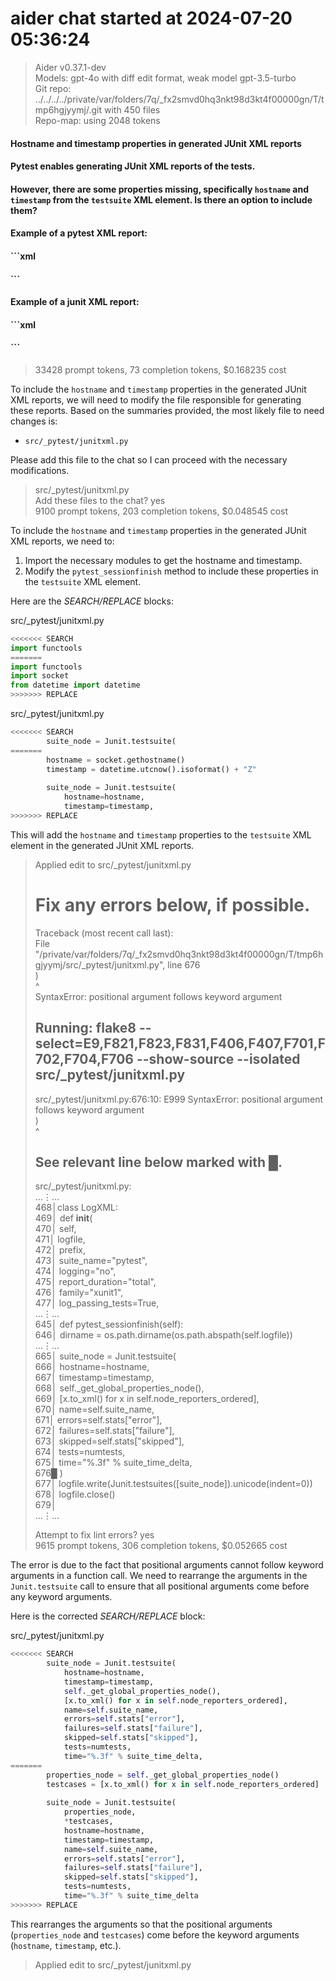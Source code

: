
# aider chat started at 2024-07-20 05:36:24

> Aider v0.37.1-dev  
> Models: gpt-4o with diff edit format, weak model gpt-3.5-turbo  
> Git repo: ../../../../private/var/folders/7q/_fx2smvd0hq3nkt98d3kt4f00000gn/T/tmp6hgjyymj/.git with 450 files  
> Repo-map: using 2048 tokens  

#### Hostname and timestamp properties in generated JUnit XML reports  
#### Pytest enables generating JUnit XML reports of the tests.  
####   
#### However, there are some properties missing, specifically `hostname` and `timestamp` from the `testsuite` XML element. Is there an option to include them?  
####   
#### Example of a pytest XML report:  
#### ```xml  
#### <?xml version="1.0" encoding="utf-8"?>  
#### <testsuite errors="0" failures="2" name="check" skipped="0" tests="4" time="0.049">  
#### 	<testcase classname="test_sample.TestClass" file="test_sample.py" line="3" name="test_addOne_normal" time="0.001"></testcase>  
#### 	<testcase classname="test_sample.TestClass" file="test_sample.py" line="6" name="test_addOne_edge" time="0.001"></testcase>  
#### </testsuite>  
#### ```  
####   
#### Example of a junit XML report:  
#### ```xml  
#### <?xml version="1.0" encoding="UTF-8"?>  
#### <testsuite name="location.GeoLocationTest" tests="2" skipped="0" failures="0" errors="0" timestamp="2019-04-22T10:32:27" hostname="Anass-MacBook-Pro.local" time="0.048">  
####   <properties/>  
####   <testcase name="testIoException()" classname="location.GeoLocationTest" time="0.044"/>  
####   <testcase name="testJsonDeserialization()" classname="location.GeoLocationTest" time="0.003"/>  
####   <system-out><![CDATA[]]></system-out>  
####   <system-err><![CDATA[]]></system-err>  
#### </testsuite>  
#### ```  
> 33428 prompt tokens, 73 completion tokens, $0.168235 cost  

To include the `hostname` and `timestamp` properties in the generated JUnit XML reports, we will need to modify the file responsible for generating these reports. Based on the summaries provided, the most likely file to need changes is:

- `src/_pytest/junitxml.py`

Please add this file to the chat so I can proceed with the necessary modifications.

> src/_pytest/junitxml.py  
> Add these files to the chat? yes  
> 9100 prompt tokens, 203 completion tokens, $0.048545 cost  

To include the `hostname` and `timestamp` properties in the generated JUnit XML reports, we need to:

1. Import the necessary modules to get the hostname and timestamp.
2. Modify the `pytest_sessionfinish` method to include these properties in the `testsuite` XML element.

Here are the *SEARCH/REPLACE* blocks:

src/_pytest/junitxml.py
```python
<<<<<<< SEARCH
import functools
=======
import functools
import socket
from datetime import datetime
>>>>>>> REPLACE
```

src/_pytest/junitxml.py
```python
<<<<<<< SEARCH
        suite_node = Junit.testsuite(
=======
        hostname = socket.gethostname()
        timestamp = datetime.utcnow().isoformat() + "Z"
        
        suite_node = Junit.testsuite(
            hostname=hostname,
            timestamp=timestamp,
>>>>>>> REPLACE
```

This will add the `hostname` and `timestamp` properties to the `testsuite` XML element in the generated JUnit XML reports.

> Applied edit to src/_pytest/junitxml.py  
>  
> # Fix any errors below, if possible.  
>  
> Traceback (most recent call last):  
> File "/private/var/folders/7q/_fx2smvd0hq3nkt98d3kt4f00000gn/T/tmp6hgjyymj/src/_pytest/junitxml.py", line 676  
> )  
> ^  
> SyntaxError: positional argument follows keyword argument  
>  
> ## Running: flake8 --select=E9,F821,F823,F831,F406,F407,F701,F702,F704,F706 --show-source --isolated src/_pytest/junitxml.py  
>  
> src/_pytest/junitxml.py:676:10: E999 SyntaxError: positional argument follows keyword argument  
> )  
> ^  
>  
> ## See relevant line below marked with █.  
>  
> src/_pytest/junitxml.py:  
> ...⋮...  
> 468│class LogXML:  
> 469│    def __init__(  
> 470│        self,  
> 471│        logfile,  
> 472│        prefix,  
> 473│        suite_name="pytest",  
> 474│        logging="no",  
> 475│        report_duration="total",  
> 476│        family="xunit1",  
> 477│        log_passing_tests=True,  
> ...⋮...  
> 645│    def pytest_sessionfinish(self):  
> 646│        dirname = os.path.dirname(os.path.abspath(self.logfile))  
> ...⋮...  
> 665│        suite_node = Junit.testsuite(  
> 666│            hostname=hostname,  
> 667│            timestamp=timestamp,  
> 668│            self._get_global_properties_node(),  
> 669│            [x.to_xml() for x in self.node_reporters_ordered],  
> 670│            name=self.suite_name,  
> 671│            errors=self.stats["error"],  
> 672│            failures=self.stats["failure"],  
> 673│            skipped=self.stats["skipped"],  
> 674│            tests=numtests,  
> 675│            time="%.3f" % suite_time_delta,  
> 676█        )  
> 677│        logfile.write(Junit.testsuites([suite_node]).unicode(indent=0))  
> 678│        logfile.close()  
> 679│  
> ...⋮...  
>  
> Attempt to fix lint errors? yes  
> 9615 prompt tokens, 306 completion tokens, $0.052665 cost  

The error is due to the fact that positional arguments cannot follow keyword arguments in a function call. We need to rearrange the arguments in the `Junit.testsuite` call to ensure that all positional arguments come before any keyword arguments.

Here is the corrected *SEARCH/REPLACE* block:

src/_pytest/junitxml.py
```python
<<<<<<< SEARCH
        suite_node = Junit.testsuite(
            hostname=hostname,
            timestamp=timestamp,
            self._get_global_properties_node(),
            [x.to_xml() for x in self.node_reporters_ordered],
            name=self.suite_name,
            errors=self.stats["error"],
            failures=self.stats["failure"],
            skipped=self.stats["skipped"],
            tests=numtests,
            time="%.3f" % suite_time_delta,
=======
        properties_node = self._get_global_properties_node()
        testcases = [x.to_xml() for x in self.node_reporters_ordered]
        
        suite_node = Junit.testsuite(
            properties_node,
            *testcases,
            hostname=hostname,
            timestamp=timestamp,
            name=self.suite_name,
            errors=self.stats["error"],
            failures=self.stats["failure"],
            skipped=self.stats["skipped"],
            tests=numtests,
            time="%.3f" % suite_time_delta
>>>>>>> REPLACE
```

This rearranges the arguments so that the positional arguments (`properties_node` and `testcases`) come before the keyword arguments (`hostname`, `timestamp`, etc.).

> Applied edit to src/_pytest/junitxml.py  
